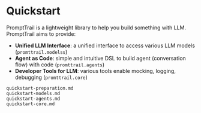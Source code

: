 # Quickstart

PromptTrail is a lightweight library to help you build something with LLM.
PromptTrail aims to provide:

- **Unified LLM Interface**: a unified interface to access various LLM models (`promttrail.modelss`)
- **Agent as Code**: simple and intuitive DSL to build agent (conversation flow) with code (`promttrail.agents`)
- **Developer Tools for LLM**: various tools enable mocking, logging, debugging (`promttrail.core`)

```{toctree}
quickstart-preparation.md
quickstart-models.md
quickstart-agents.md
quickstart-core.md
```